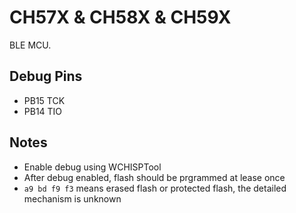 # CH57X & CH58X & CH59X

BLE MCU.

## Debug Pins

- PB15 TCK
- PB14 TIO

## Notes

- Enable debug using WCHISPTool
- After debug enabled, flash should be prgrammed at lease once
- `a9 bd f9 f3` means erased flash or protected flash, the detailed mechanism is unknown
